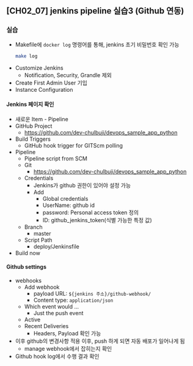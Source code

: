 ## [CH02_07] jenkins pipeline 실습3 (Github 연동)

### 실습
- Makefile에 `docker log` 명령어를 통해, jenkins 초기 비밀번호 확인 가능
  ```bash
  make log
  ```
- Customize Jenkins
  - Notification, Security, Grandle 제외
- Create First Admin User 기입
- Instance Configuration

#### Jenkins 페이지 확인
- 새로운 Item - Pipeline
- GitHub Project
  - https://github.com/dev-chulbuji/devops_sample_app_python
- Build Triggers
  - GitHub hook trigger for GITScm polling
- Pipeline
  - Pipeline script from SCM
  - Git
    - https://github.com/dev-chulbuji/devops_sample_app_python
  - Credentials
    - Jenkins가 github 권한이 있어야 설정 가능
    - Add
      - Global credentials
      - UserName: github id
      - password: Personal access token 정의
      - ID: github_jenkins_token(식별 가능한 특정 값)
  - Branch
    - master
  - Script Path
    - deploy/Jenkinsfile
- Build now

#### Github settings
- webhooks
  - Add webhook
    - payload URL: `${jenkins 주소}/github-webhook/`
    - Content type: `application/json`
  - Which event would ...
    - Just the push event
  - Active
  - Recent Deliveries
    - Headers, Payload 확인 가능
- 이후 github의 변경사항 적용 이후, push 하게 되면 자동 배포가 일어나게 됨
  - manage webhook에서 잡히는지 확인
- Github hook log에서 수행 결과 확인